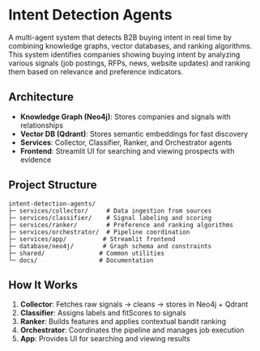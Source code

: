 # Intent Detection Agents

A multi-agent system that detects B2B buying intent in real time by combining knowledge graphs, vector databases, and ranking algorithms.
This system identifies companies showing buying intent by analyzing various signals (job postings, RFPs, news, website updates) and ranking them based on relevance and preference indicators.

## Architecture

- **Knowledge Graph (Neo4j)**: Stores companies and signals with relationships
- **Vector DB (Qdrant)**: Stores semantic embeddings for fast discovery
- **Services**: Collector, Classifier, Ranker, and Orchestrator agents
- **Frontend**: Streamlit UI for searching and viewing prospects with evidence

## Project Structure

```
intent-detection-agents/
├─ services/collector/     # Data ingestion from sources
├─ services/classifier/    # Signal labeling and scoring
├─ services/ranker/        # Preference and ranking algorithms
├─ services/orchestrator/  # Pipeline coordination
├─ services/app/          # Streamlit frontend
├─ database/neo4j/        # Graph schema and constraints
├─ shared/               # Common utilities
└─ docs/                 # Documentation
```

## How It Works

1. **Collector**: Fetches raw signals → cleans → stores in Neo4j + Qdrant
2. **Classifier**: Assigns labels and fitScores to signals
3. **Ranker**: Builds features and applies contextual bandit ranking
4. **Orchestrator**: Coordinates the pipeline and manages job execution
5. **App**: Provides UI for searching and viewing results